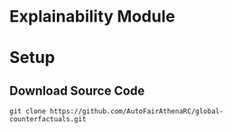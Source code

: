 # Explainability Module

# Setup

## Download Source Code

```shell
git clone https://github.com/AutoFairAthenaRC/global-counterfactuals.git
```

